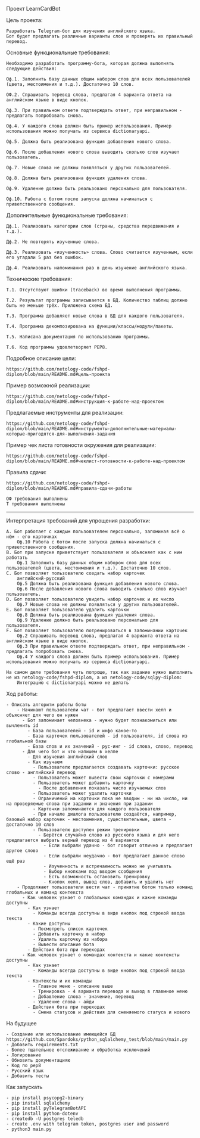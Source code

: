 Проект LearnCardBot

Цель проекта:

    Разработать Telegram-бот для изучения английского языка.
    Бот будет предлагать различные варианты слов и проверять их правильный перевод.

Основные функциональные требования:

    Необходимо разработать программу-бота, которая должна выполнять следующие действия:

    Оф.1. Заполнить базу данных общим набором слов для всех пользователей (цвета, местоимения и т.д.). Достаточно 10 слов.

    ОФ.2. Спрашивать перевод слова, предлагая 4 варианта ответа на английском языке в виде кнопок.

    Оф.3. При правильном ответе подтверждать ответ, при неправильном - предлагать попробовать снова.

    Оф.4. У каждого слова должен быть пример использования. Пример использования можно получать из сервиса dictionaryapi.

    Оф.5. Должна быть реализована функция добавления нового слова.

    Оф.6. После добавления нового слова выводить сколько слов изучает пользователь.

    Оф.7. Новые слова не должны появляться у других пользователей.

    Оф.8. Должна быть реализована функция удаления слова.

    Оф.9. Удаление должно быть реальзовано персонально для пользователя.

    Оф.10. Работа с ботом после запуска должна начинаться с приветственного сообщения.

Дополнительные функциональные требования:

    Дф.1. Реализовать категории слов (страны, средства передвижения и т.д.).

    Дф.2. Не повторять изученные слова.

    Дф.3. Реализовать «изученность» слова. Слово считается изученным, если его угадали 5 раз без ошибок.

    Дф.4. Реализовать напоминания раз в день изучение английского языка.


Технические требования:

    Т.1. Отсутствуют ошибки (traceback) во время выполнения программы.
    
    Т.2. Результат программы записывается в БД. Количество таблиц должно быть не меньше трёх. Приложена схема БД.
    
    Т.3. Программа добавляет новые слова в БД для каждого пользователя.
    
    Т.4. Программа декомпозирована на функции/классы/модули/пакеты.
    
    Т.5. Написана документация по использованию программы.
    
    Т.6. Код программы удовлетворяет PEP8.

Подробное описание цели:
    
    https://github.com/netology-code/fshpd-diplom/blob/main/README.md#цель-проекта

Пример возможной реализации:
    
    https://github.com/netology-code/fshpd-diplom/blob/main/README.md#инструкция-к-работе-над-проектом
    
Предлагаемые инструменты для реализации:
    
    https://github.com/netology-code/fshpd-diplom/blob/main/README.md#инструменты-дополнительные-материалы-которые-пригодятся-для-выполнения-задания

Пример чек листа готовности окружения для реализации:
    
    https://github.com/netology-code/fshpd-diplom/blob/main/README.md#чеклист-готовности-к-работе-над-проектом

Правила сдачи:

    https://github.com/netology-code/fshpd-diplom/blob/main/README.md#правила-сдачи-работы

    ОФ требования выполнены
    Т требования выполнены
-------------------------------------------------------------------------------------------
Интерпретация требований для упрощения разработки:

    A. Бот работает с каждым пользователем персонально, запоминая всё о нём - его карточках
        Oф.10 Работа с ботом после запуска должна начинаться с приветственного сообщения.
    B. Бот при запуске приветствует пользователя и объясняет как с ним работать
        Оф.1 Заполнить базу данных общим набором слов для всех пользователей (цвета, местоимения и т.д.). Достаточно 10 слов.
    C. Бот позволяет пользователю создать набор карточек
        английский-русский
        Оф.5 Должна быть реализована функция добавления нового слова.
        Оф.6 После добавления нового слова выводить сколько слов изучает пользователь.
    D. Бот позволяет пользователю увидеть набор карточек и их число
        Оф.7 Новые слова не должны появляться у других пользователей.
    E. Бот позволяет пользователю удалить карточки
        Оф.8 Должна быть реализована функция удаления слова.
        Оф.9 Удаление должно быть реальзовано персонально для пользователя.
    F. Бот позволяет пользователю потренироваться в запоминании карточек
        Оф.2 Спрашивать перевод слова, предлагая 4 варианта ответа на английском языке в виде кнопок.
        Оф.3 При правильном ответе подтверждать ответ, при неправильном - предлагать попробовать снова.
        Оф.4 У каждого слова должен быть пример использования. Пример использования можно получать из сервиса dictionaryapi.

    На самом деле требования чуть попроще, так как задание нужно выполнить не из netology-code/fshpd-diplom, а из netology-code/sqlpy-diplom:
        Интеграцию с dictionaryapi можно не делать

Ход работы:

    - Описать алгоритм работы боты
        - Начинают пользователи чат - бот предлагает ввести хелп и объясняет для чего он нужен
          - Бот запоминает человнека - нужно будет познакомиться или вычленить id
            - База пользователей - id и инфо какое-то
            - База карточек пользователей - id пользователя, id слова из глобальной базы
            - База слов и их значений - рус-инг - id слова, слово, перевод
          - Для чего бот и что напишем в хелпе
            - Для изучения английский слов
            - Как изучаем
              - Пользователю предлагается создавать карточки: русское слово - английский перевод
              - Пользователь может вывести свои карточки с номерами
              - Пользователь может добавить карточку
                - После добавления показать число изучаемых слов
              - Пользователь может удалить карточки
              - Ограничений на корточки пока не вводим - ни на число, ни на проверяемые слова при задании и значения при задании
              - Карточки запоминаются для каждого пользователя
              - При начале диалога пользователю создаётся, например, базовый набор карточек - местоимения, существительные, цвета - достаточно 10 слов
              - Пользователю доступен режим тренировки
                - Берётся случайно слово из русского языка и для него предлагается выбрать верный перевод из 4 вариантов
                  - Если выбрали удачно - бот говорит отлично и предлагает другое слово
                  - Если выбрали неудачно - бот предлагает данное слово ещё раз
                  - Изученность и встречаемость можно не учитывать
                  - Выбор кнопками под вводом ссобщения
                  - Есть возможность остановить тренировку
                  - Кнопок хелп, вывод слов, добавить и удалить нет
        - Продолжают пользователи вести чат - принятие ботом только команд глобальных и команд контекста
          - Как человек узнает о глобальных командах и какие команды доступны
            - Как узнает
              - Команды всегда доступны в виде кнопок под строкой ввода текста
            - Какие доступны
              - Посмотреть список карточек
              - Добавить карточку в набор
              - Удалить карточку из набора
              - Вывести описание бота
            - Действия бота при переходах
          - Как человек узнает о командах контекста и какие контексты доступны
            - Как узнает
              - Команды всегда доступны в виде кнопок под строкой ввода текста
            - Контексты и их команды
              - Главное меню - описание выше
              - Тренировка - 4 варианта перевода и выход в главмное меню
              - Добавление слова - значение, перевод
              - Удаление слова - айди
            - Действия бота при переходах
              - Смена статусов и действия для сменяемого статуса и нового

На будущее

    - Создание или использование имеющейся БД https://github.com/Spardoks/python_sqlalchemy_test/blob/main/main.py
    - Добавить requirements.txt
    - Более тщательное отслеживание и обработка исключений
    - Логирование
    - Обновить документацияю
    - Код по pep8
    - Русский язык
    - Добавить тесты

Как запускать

    - pip install psycopg2-binary
    - pip install sqlalchemy
    - pip install pyTelegramBotAPI
    - pip install python-dotenv
    - createdb -U postgres teledb
    - create .env with telegram token, postgres user and password
    - python3 main.py